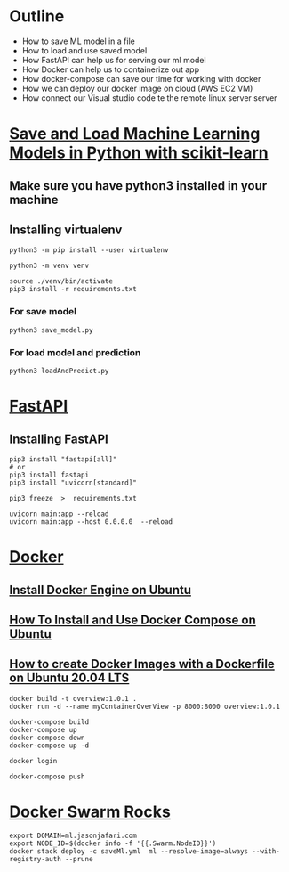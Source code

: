 # Outline

<ul>
    <li>How to save ML model in a file</li>
    <li>How to load and use saved model</li>
    <li>How FastAPI can help us for serving our ml model</li>
    <li>How Docker can help us to containerize out app</li>
    <li>How docker-compose can save our time for working with docker</li>
    <li>How we can deploy our docker image on cloud (AWS EC2 VM)</li>
    <li>How connect our Visual studio code te the remote linux server server</li>
</ul>

# [Save and Load Machine Learning Models in Python with scikit-learn](https://machinelearningmastery.com/save-load-machine-learning-models-python-scikit-learn/)

## Make sure you have python3 installed in your machine


## Installing virtualenv
```
python3 -m pip install --user virtualenv

```

```
python3 -m venv venv
```

```
source ./venv/bin/activate
pip3 install -r requirements.txt
```

### For save model
```
python3 save_model.py
```

### For load model and prediction
```
python3 loadAndPredict.py
```

# [FastAPI](https://github.com/jafarijason/ops_for_data_scientists/tree/master/fastapi)


## Installing FastAPI
```
pip3 install "fastapi[all]"
# or
pip3 install fastapi
pip3 install "uvicorn[standard]"

pip3 freeze  >  requirements.txt

```


```
uvicorn main:app --reload
uvicorn main:app --host 0.0.0.0  --reload
```


# [Docker](https://github.com/jafarijason/ops_for_data_scientists/tree/master/docker)


## [Install Docker Engine on Ubuntu](https://docs.docker.com/engine/install/ubuntu/)

## [How To Install and Use Docker Compose on Ubuntu](https://www.digitalocean.com/community/tutorials/how-to-install-and-use-docker-compose-on-ubuntu-20-04)

## [How to create Docker Images with a Dockerfile on Ubuntu 20.04 LTS](https://www.howtoforge.com/tutorial/how-to-create-docker-images-with-dockerfile/)

```
docker build -t overview:1.0.1 .
docker run -d --name myContainerOverView -p 8000:8000 overview:1.0.1
```

```
docker-compose build
docker-compose up
docker-compose down
docker-compose up -d
```

```
docker login
```

```
docker-compose push
```

# [Docker Swarm Rocks](https://dockerswarm.rocks/)

```
export DOMAIN=ml.jasonjafari.com
export NODE_ID=$(docker info -f '{{.Swarm.NodeID}}')
docker stack deploy -c saveMl.yml  ml --resolve-image=always --with-registry-auth --prune
```
